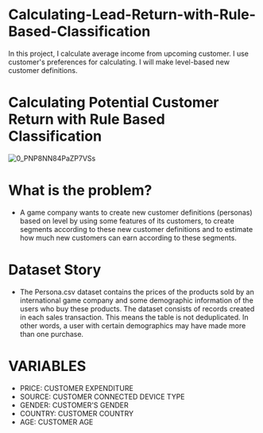 # Calculating-Lead-Return-with-Rule-Based-Classification
In this project, I calculate average income from upcoming customer. I use customer's preferences for calculating. I will make level-based new customer definitions.
# Calculating Potential Customer Return with Rule Based Classification

![0_PNP8NN84PaZP7VSs](https://user-images.githubusercontent.com/73841520/120351719-c5c35680-c308-11eb-9906-ac4a3a4c3b64.jpg)


# What is the problem?
- A game company wants to create new customer definitions (personas) based on level by using some features of its customers, to create segments according to these new customer definitions and to estimate how much new customers can earn according to these segments.

# Dataset Story
- The Persona.csv dataset contains the prices of the products sold by an international game company and some demographic information of the users who buy these products.
The dataset consists of records created in each sales transaction.
This means the table is not deduplicated.
In other words, a user with certain demographics may have made more than one purchase.

# VARIABLES
- PRICE: CUSTOMER EXPENDITURE
- SOURCE: CUSTOMER CONNECTED DEVICE TYPE
- GENDER: CUSTOMER'S GENDER
- COUNTRY: CUSTOMER COUNTRY
- AGE: CUSTOMER AGE

